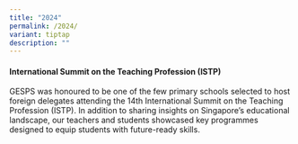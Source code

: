 ```yaml
---
title: "2024"
permalink: /2024/
variant: tiptap
description: ""
---
```

<p></p>
<h4>International Summit on the Teaching Profession (ISTP)</h4>
<p>GESPS was honoured to be one of the few primary schools selected to host
foreign delegates attending the 14th International Summit on the Teaching
Profession (ISTP). In addition to sharing insights on Singapore’s educational
landscape, our teachers and students showcased key programmes designed
to equip students with future-ready skills.</p>
<p></p>
<p></p>
<p></p>
<p></p>
<p></p>
<p></p>